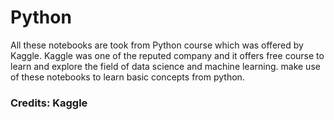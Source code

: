 <h1>Python</h1>

<p>All these notebooks are took from Python course which was offered by Kaggle.
Kaggle was one of the reputed company and it offers free course to learn and explore the field of data science and machine learning.
make use of these notebooks to learn basic concepts from python.</p>

<h3>Credits: Kaggle</h3>
